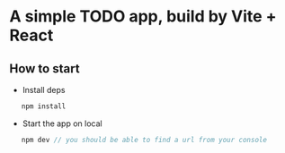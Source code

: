# A simple TODO app, build by Vite + React



## How to start

- Install deps

```js
   npm install
```

- Start the app on local

```js
   npm dev // you should be able to find a url from your console
```


